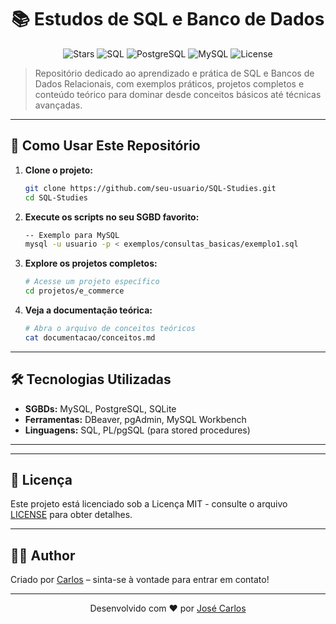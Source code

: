 <h1 align="center">📚 Estudos de SQL e Banco de Dados </h1>

<div align="center">
  <img src="https://img.shields.io/github/stars/carlos0ff/SQL-Studies?style=for-the-badge&color=yellow" alt="Stars">
  <img src="https://img.shields.io/badge/SQL-4479A1?style=for-the-badge&logo=mysql&logoColor=white" alt="SQL">
  <img src="https://img.shields.io/badge/PostgreSQL-4169E1?style=for-the-badge&logo=postgresql&logoColor=white" alt="PostgreSQL">
  <img src="https://img.shields.io/badge/MySQL-4479A1?style=for-the-badge&logo=mysql&logoColor=white" alt="MySQL">
  <img src="https://img.shields.io/badge/license-MIT-green?style=for-the-badge&logo=open-source-initiative" alt="License">
</div>

> Repositório dedicado ao aprendizado e prática de SQL e Bancos de Dados Relacionais, com exemplos práticos, projetos completos e conteúdo teórico para dominar desde conceitos básicos até técnicas avançadas.

---

<!-- ## 📂 Estrutura do Repositório

```bash
SQL-Studies/
│
├── exemplos/              # Exemplos de código e scripts SQL
│   ├── consultas_basicas/ # Consultas SQL básicas (SELECT, WHERE, etc.)
│   ├── joins/             # Exemplos de JOINS (INNER, LEFT, RIGHT, etc.)
│   ├── agregacao/         # Consultas com GROUP BY, COUNT, AVG, etc.
│   ├── subconsultas/      # Subconsultas e consultas aninhadas
│   ├── transacoes/        # Exemplos de transações (COMMIT, ROLLBACK)
│   └── procedimentos/     # Procedimentos armazenados
│
├── projetos/              # Projetos completos de banco de dados
│   ├── biblioteca/        # Sistema de gerenciamento de biblioteca
│   ├── e_commerce/        # Sistema de banco de dados para e-commerce
│   ├── estoque/           # Sistema de controle de inventário
│   ├── locadora/           # Sistema de locação de veículos
│   └── escolar/           # Sistema de gestão escolar
│
├── documentacao/          # Documentação explicativa
│   ├── conceitos.md       # Conceitos de banco de dados relacionais
│   ├── normalizacao.md    # Normalização de dados (1FN, 2FN, 3FN)
│   ├── indices.md         # Índices e desempenho de consultas
│   └── boas_praticas.md   # Melhores práticas de SQL
│
├── otimizacao/            # Técnicas de otimização de consultas
│   ├── tuning_consultas/  # Como melhorar o desempenho
│   ├── dicas_indices/     # Como usar índices corretamente
│   └── planos_execucao/   # Análise de planos de execução
│
└── recursos/              # Materiais complementares
│   ├── referencia_sql.pdf # Guia rápido de comandos SQL
│   └── tutoriais.md       # Links para materiais de estudo
└── README.md 
└── LINCESE
```
-->

## 🚀 Como Usar Este Repositório

1. **Clone o projeto:**
   ```bash
   git clone https://github.com/seu-usuario/SQL-Studies.git
   cd SQL-Studies
   ```

2. **Execute os scripts no seu SGBD favorito:**
   ```bash
   -- Exemplo para MySQL
   mysql -u usuario -p < exemplos/consultas_basicas/exemplo1.sql
   ```

3. **Explore os projetos completos:**
   ```bash
   # Acesse um projeto específico
   cd projetos/e_commerce
   ```

4. **Veja a documentação teórica:**
   ```bash
   # Abra o arquivo de conceitos teóricos
   cat documentacao/conceitos.md
   ```

---

## 🛠️ Tecnologias Utilizadas

- **SGBDs:** MySQL, PostgreSQL, SQLite  
- **Ferramentas:** DBeaver, pgAdmin, MySQL Workbench  
- **Linguagens:** SQL, PL/pgSQL (para stored procedures)  

---

<!-- ## 🙏 Agradecimentos

Agradecimento especial ao professor Álvaro George Rosas de Albuquerque Júnior pela orientação e à comunidade de banco de dados pelo conhecimento compartilhado.

>"Dados são a nova matéria-prima do século XXI" — Tim Berners-Lee
-->
---

## 📄 Licença
Este projeto está licenciado sob a Licença MIT - consulte o arquivo [LICENSE](LICENSE) para obter detalhes.

---

## 👨‍💻 Author

Criado por [Carlos](https://github.com/carlos0ff) – sinta-se à vontade para entrar em contato!

--- 

<p align="center"> Desenvolvido com ❤️ por <a href="https://github.com/carlos0ff">José Carlos</a> </p>
